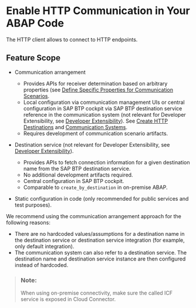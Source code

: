 <!-- loiocef1ada754154d11b5701ab60e6ab412 -->

# Enable HTTP Communication in Your ABAP Code

The HTTP client allows to connect to HTTP endpoints.



<a name="loiocef1ada754154d11b5701ab60e6ab412__section_u14_kjc_gzb"/>

## Feature Scope

-   Communication arrangement
    -   Provides APIs for receiver determination based on arbitrary properties \(see [Define Specific Properties for Communication Scenarios](define-specific-properties-for-communication-scenarios-fae8f0f.md).
    -   Local configuration via communication management UIs or central configuration in SAP BTP cockpit via SAP BTP destination service reference in the communication system \(not relevant for Developer Extensibility, see [Developer Extensibility](https://help.sap.com/docs/PRODUCT_ID/6aa39f1ac05441e5a23f484f31e477e7/e1059ff581854a699f15734049f14293.html?state=PRODUCTION&version=latest&locale=en-US)\). See [Create HTTP Destinations](https://help.sap.com/docs/connectivity/sap-btp-connectivity-cf/create-http-destinations?version=Cloud) and [Communication Systems](../50-administration-and-ops/communication-systems-15663c1.md).
    -   Requires development of communication scenario artifacts.

-   Destination service \(not relevant for Developer Extensibility, see [Developer Extensibility](https://help.sap.com/docs/PRODUCT_ID/6aa39f1ac05441e5a23f484f31e477e7/e1059ff581854a699f15734049f14293.html?state=PRODUCTION&version=latest&locale=en-US)\).
    -   Provides APIs to fetch connection information for a given destination name from the SAP BTP destination service.
    -   No additional development artifacts required.
    -   Central configuration in SAP BTP cockpit.
    -   Comparable to `create_by_destination` in on-premise ABAP.

-   Static configuration in code \(only recommended for public services and test purposes\).

We recommend using the communication arrangement approach for the following reasons:

-   There are no hardcoded values/assumptions for a destination name in the destination service or destination service integration \(for example, only default integration\).
-   The communication system can also refer to a destination service. The destination name and destination service instance are then configured instead of hardcoded.

> ### Note:  
> When using on-premise connectivity, make sure the called ICF service is exposed in Cloud Connector.

